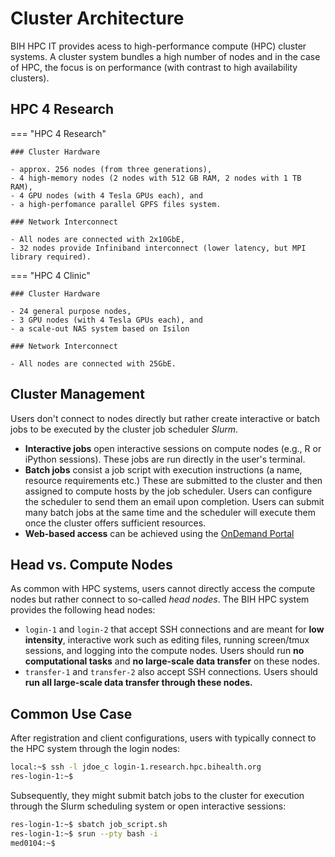 # Cluster Architecture

BIH HPC IT provides acess to high-performance compute (HPC) cluster systems.
A cluster system bundles a high number of nodes and in the case of HPC, the focus is on performance (with contrast to high availability clusters).

## HPC 4 Research

=== "HPC 4 Research"

    ### Cluster Hardware

    - approx. 256 nodes (from three generations),
    - 4 high-memory nodes (2 nodes with 512 GB RAM, 2 nodes with 1 TB RAM),
    - 4 GPU nodes (with 4 Tesla GPUs each), and
    - a high-perfomance parallel GPFS files system.

    ### Network Interconnect

    - All nodes are connected with 2x10GbE,
    - 32 nodes provide Infiniband interconnect (lower latency, but MPI library required).

=== "HPC 4 Clinic"

    ### Cluster Hardware

    - 24 general purpose nodes,
    - 3 GPU nodes (with 4 Tesla GPUs each), and
    - a scale-out NAS system based on Isilon

    ### Network Interconnect

    - All nodes are connected with 25GbE.

## Cluster Management

Users don't connect to nodes directly but rather create interactive or batch jobs to be executed by the cluster job scheduler *Slurm*.

- **Interactive jobs** open interactive sessions on compute nodes (e.g., R or iPython sessions).
  These jobs are run directly in the user's terminal.
- **Batch jobs** consist a job script with execution instructions (a name, resource requirements etc.)
  These are submitted to the cluster and then assigned to compute hosts by the job scheduler.
  Users can configure the scheduler to send them an email upon completion.
  Users can submit many batch jobs at the same time and the scheduler will execute them once the cluster offers sufficient resources.
- **Web-based access** can be achieved using the [OnDemand Portal](../ondemand/overview.md)

## Head vs. Compute Nodes

As common with HPC systems, users cannot directly access the compute nodes but rather connect to so-called *head nodes*.
The BIH HPC system provides the following head nodes:

- `login-1` and `login-2` that accept SSH connections and are meant for **low intensity**, interactive work such as editing files, running screen/tmux sessions, and logging into the compute nodes.
  Users should run **no computational tasks** and **no large-scale data transfer** on these nodes.
- `transfer-1` and `transfer-2` also accept SSH connections.
  Users should **run all large-scale data transfer through these nodes.**

## Common Use Case

After registration and client configurations, users with typically connect to the HPC system through the login nodes:

```bash
local:~$ ssh -l jdoe_c login-1.research.hpc.bihealth.org
res-login-1:~$
```

Subsequently, they might submit batch jobs to the cluster for execution through the Slurm scheduling system or open interactive sessions:

```bash
res-login-1:~$ sbatch job_script.sh
res-login-1:~$ srun --pty bash -i
med0104:~$
```
